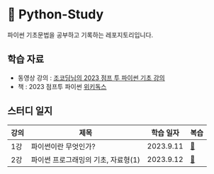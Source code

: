 # 📖 Python-Study
파이썬 기초문법을 공부하고 기록하는 레포지토리입니다.

## 학습 자료
- 동영상 강의 : [조코딩님의 2023 점프 투 파이썬 기초 강의](https://youtube.com/playlist?list=PLU9-uwewPMe05-khW3YcDEaHMk_qA-7lI&si=Hg4J4BEXUVkI_mwW)
- 책 : 2023 점프투 파이썬 [위키독스](https://wikidocs.net/book/1)

## 스터디 일지
|강의|제목|학습 일자|복습|
|----|----|---------|-----|
|1강|파이썬이란 무엇인가?|2023.9.11|[🔗](https://hooworld1229.tistory.com/4)|
|2강|파이썬 프로그래밍의 기초, 자료형(1)|2023.9.12|[🔗](https://hooworld1229.tistory.com/5)
